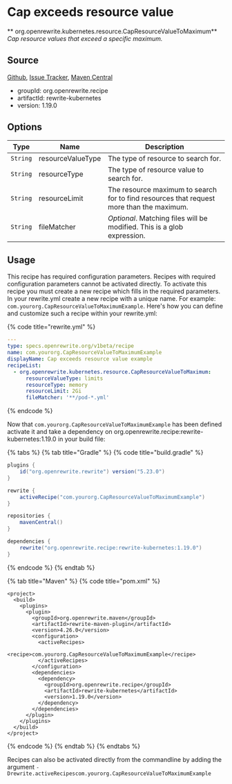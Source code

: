 # Cap exceeds resource value

** org.openrewrite.kubernetes.resource.CapResourceValueToMaximum**
_Cap resource values that exceed a specific maximum._

## Source

[Github](https://github.com/openrewrite/rewrite-kubernetes), [Issue Tracker](https://github.com/openrewrite/rewrite-kubernetes/issues), [Maven Central](https://search.maven.org/artifact/org.openrewrite.recipe/rewrite-kubernetes/1.19.0/jar)

* groupId: org.openrewrite.recipe
* artifactId: rewrite-kubernetes
* version: 1.19.0

## Options

| Type | Name | Description |
| -- | -- | -- |
| `String` | resourceValueType | The type of resource to search for. |
| `String` | resourceType | The type of resource value to search for. |
| `String` | resourceLimit | The resource maximum to search for to find resources that request more than the maximum. |
| `String` | fileMatcher | *Optional*. Matching files will be modified. This is a glob expression. |


## Usage

This recipe has required configuration parameters. Recipes with required configuration parameters cannot be activated directly. To activate this recipe you must create a new recipe which fills in the required parameters. In your rewrite.yml create a new recipe with a unique name. For example: `com.yourorg.CapResourceValueToMaximumExample`.
Here's how you can define and customize such a recipe within your rewrite.yml:

{% code title="rewrite.yml" %}
```yaml
---
type: specs.openrewrite.org/v1beta/recipe
name: com.yourorg.CapResourceValueToMaximumExample
displayName: Cap exceeds resource value example
recipeList:
  - org.openrewrite.kubernetes.resource.CapResourceValueToMaximum:
      resourceValueType: limits
      resourceType: memory
      resourceLimit: 2Gi
      fileMatcher: '**/pod-*.yml'
```
{% endcode %}

Now that `com.yourorg.CapResourceValueToMaximumExample` has been defined activate it and take a dependency on org.openrewrite.recipe:rewrite-kubernetes:1.19.0 in your build file:

{% tabs %}
{% tab title="Gradle" %}
{% code title="build.gradle" %}
```groovy
plugins {
    id("org.openrewrite.rewrite") version("5.23.0")
}

rewrite {
    activeRecipe("com.yourorg.CapResourceValueToMaximumExample")
}

repositories {
    mavenCentral()
}

dependencies {
    rewrite("org.openrewrite.recipe:rewrite-kubernetes:1.19.0")
}
```
{% endcode %}
{% endtab %}

{% tab title="Maven" %}
{% code title="pom.xml" %}
```markup
<project>
  <build>
    <plugins>
      <plugin>
        <groupId>org.openrewrite.maven</groupId>
        <artifactId>rewrite-maven-plugin</artifactId>
        <version>4.26.0</version>
        <configuration>
          <activeRecipes>
            <recipe>com.yourorg.CapResourceValueToMaximumExample</recipe>
          </activeRecipes>
        </configuration>
        <dependencies>
          <dependency>
            <groupId>org.openrewrite.recipe</groupId>
            <artifactId>rewrite-kubernetes</artifactId>
            <version>1.19.0</version>
          </dependency>
        </dependencies>
      </plugin>
    </plugins>
  </build>
</project>
```
{% endcode %}
{% endtab %}
{% endtabs %}

Recipes can also be activated directly from the commandline by adding the argument `-Drewrite.activeRecipescom.yourorg.CapResourceValueToMaximumExample`
